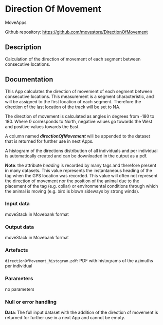 # Direction Of Movement

MoveApps

Github repository: https://github.com/movestore/DirectionOfMovement

## Description
Calculation of the direction of movement of each segment between consecutive locations.

## Documentation
This App calculates the direction of movement of each segment between consecutive locations. This measurement is a segment characteristic, and will be assigned to the first location of each segment. Therefore the direction of the last location of the track will be set to NA. 

The direction of movement is calculated as angles in degrees from -180 to 180. Where 0 corresponds to North, negative values go towards the West and positive values towards the East.

A column named _**directionOfMovement**_ will be appended to the dataset that is returned for further use in next Apps.

A histogram of the directions distribution of all individuals and per individual is automatically created and can be downloaded in the output as a pdf.

**Note**: the attribute *heading* is recorded by many tags and therefore present in many datasets. This value represents the instantaneous heading of the tag when the GPS location was recorded. This value will often not represent the direction of movement nor the position of the animal due to the placement of the tag (e.g. collar) or environmental conditions through which the animal is moving (e.g. bird is blown sideways by strong winds). 

### Input data
moveStack in Movebank format

### Output data
moveStack in Movebank format

### Artefacts
`directionOfMovement_histogram.pdf`: PDF with histograms of the azimuths per individual

### Parameters
no parameters 

### Null or error handling
**Data**: The full input dataset with the addition of the direction of movement is returned for further use in a next App and cannot be empty.
